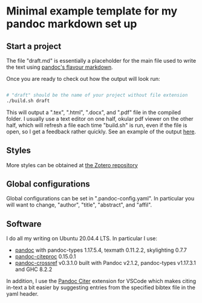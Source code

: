 # Minimal example template for my pandoc markdown set up
## Start a project

The file "draft.md" is essentially a placeholder for the main file used to write
the text using [pandoc's flavour markdown](https://pandoc.org/MANUAL.html#pandocs-markdown).

Once you are ready to check out how the output will look run:

```sh

# "draft" should be the name of your project without file extension
./build.sh draft

```

This will output a ".tex", ".html", ".docx", and ".pdf" file in the compiled
folder. I usually use a text editor on one half, okular pdf viewer on the other
half, which will refresh a file each time "build.sh" is run, even if the file is
open, so I get a feedback rather quickly. See an example of the output [here](https://github.com/LeSasse/pandoc-template/blob/master/compiled/draft.pdf).

## Styles
More styles can be obtained at [the Zotero repository](https://www.zotero.org/styles)

## Global configurations

Global configurations can be set in ".pandoc-config.yaml". In particular you
will want to change, "author", "title", "abstract", and "affil".

## Software

I do all my writing on Ubuntu 20.04.4 LTS. In particular I use:

* [pandoc](https://ubuntu.pkgs.org/20.04/ubuntu-universe-amd64/pandoc_2.5-3build2_amd64.deb.html) with pandoc-types 1.17.5.4, texmath 0.11.2.2, skylighting 0.7.7
* [pandoc-citeproc](https://ubuntu.pkgs.org/20.04/ubuntu-universe-amd64/pandoc-citeproc_0.15.0.1-1build4_amd64.deb.html) 0.15.0.1
* [pandoc-crossref](https://github.com/lierdakil/pandoc-crossref/releases/tag/v0.3.1.0) v0.3.1.0 built with Pandoc v2.1.2, pandoc-types v1.17.3.1 and GHC 8.2.2

In addition, I use the [Pandoc Citer](https://github.com/notZaki/PandocCiter) extension for VSCode which makes citing
in-text a bit easier by suggesting entries from the specified bibtex file in the 
yaml header.
